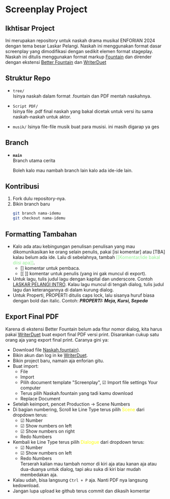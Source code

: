 # Screenplay Project

## Ikhtisar Project

Ini merupakan repository untuk naskah drama musikal ENFORIAN 2024 dengan tema besar Laskar Pelangi. Naskah ini menggunakan format dasar screenplay yang dimodifikasi dengan sedikit elemen format stageplay. Naskah ini ditulis menggunakan format markup [Fountain](https://fountain.io/syntax/) dan dirender dengan ekstensi [Better Fountain](https://marketplace.visualstudio.com/items?itemName=piersdeseilligny.betterfountain) dan [WriterDuet](https://www.writerduet.com)



## Struktur Repo

- `tree/`  
  Isinya naskah dalam format .fountain dan PDF mentah naskahnya.
  
- `Script PDF/`  
  Isinya file .pdf final naskah yang bakal dicetak untuk versi itu sama naskah-naskah untuk aktor.
- `musik/`
  Isinya file-file musik buat para musisi. ini masih digarap ya ges

## Branch

- **`main`**  
  Branch utama cerita

  Boleh kalo mau nambah branch lain kalo ada ide-ide lain.

## Kontribusi

1. Fork dulu repository-nya.
2. Bikin branch baru  
   ```bash
   git branch nama-idemu
   git checkout nama-idemu

## Formatting Tambahan 
- Kalo ada  atau kebingungan penulisan penulisan yang mau dikomunikasikan ke orang selain penulis, pakai [isi komentar] atau [TBA] kalau belum ada ide. Lalu di sebelahnya, tambah <span style="color:lightgreen">[[Komentar/ide bakal diisi apa]]</span>.
  - [] komentar untuk pembaca.
  - [[ ]] komentar untuk penulis (yang ini gak muncul di export).
- Untuk lagu, tulis judul lagu dengan kapital dan underscore. Contoh <u>LASKAR PELANGI INTRO</u>. Kalau lagu muncul di tengah dialog, tulis judul lagu dan keterangannya di dalam kurung dialog. 
- Untuk Properti, PROPERTI ditulis caps lock, lalu sisanya huruf biasa dengan bold dan italic. Contoh: ***PROPERTI: Meja, Kursi, Sepeda***
## Export Final PDF

Karena di ekstensi Better Fountain belum ada fitur nomor dialog, kita harus pakai [WriterDuet](https://www.writerduet.com) buat export final PDF versi print. Disarankan cukup satu orang aja yang export final print. Caranya gini ya:

- Download file [Naskah.fountain](https://github.com/radsocx/enforian2024/blob/main/Script/Naskah.fountain)).
- Bikin akun dan log in ke [WriterDuet](https://www.writerduet.com).
- Bikin project baru, namain aja enforian gitu.
- Buat import:
  - File
  - Import
  - Pilih document template "Screenplay",   ☑ Import file settings Your computer 
  - Terus pilih Naskah.fountain yang tadi kamu download
  - Replace Document
- Setelah keimport, pencet Production -> Scene Numbers
- Di bagian numbering, Scroll ke Line Type terus pilih <span style="color:yellow">Scene</span> dari dropdown terus:
  - ☑ Number 
  - ☑ Show numbers on left
  - ☑ Show numbers on right
  - Redo Numbers
- Kembali ke Line Type terus pilih <span style="color:yellow">Dialogue</span> dari dropdown terus:
  - ☑ Number 
  - ☑ Show numbers on left
  - Redo Numbers \
  Terserah kalian mau tambah nomor di kiri aja atau kanan aja atau dua-duanya untuk dialog, tapi aku suka di kiri biar mudah membedakan aja.
- Kalau udah, bisa langsung `Ctrl + P` aja. Nanti PDF nya langsung kedownload.
- Jangan lupa upload ke github terus commit dan dikasih komentar


